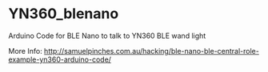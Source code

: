 # YN360_blenano
Arduino Code for BLE Nano to talk to YN360 BLE wand light

More Info: http://samuelpinches.com.au/hacking/ble-nano-ble-central-role-example-yn360-arduino-code/
